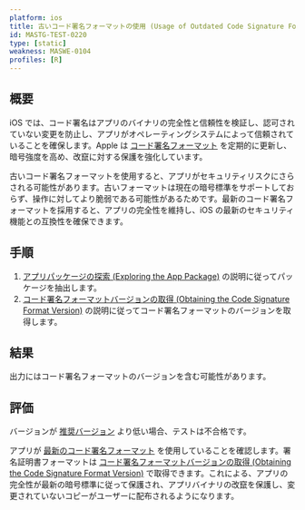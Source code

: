 ```yaml
---
platform: ios
title: 古いコード署名フォーマットの使用 (Usage of Outdated Code Signature Format)
id: MASTG-TEST-0220
type: [static]
weakness: MASWE-0104
profiles: [R]
---
```


## 概要

iOS では、コード署名はアプリのバイナリの完全性と信頼性を検証し、認可されていない変更を防止し、アプリがオペレーティングシステムによって信頼されていることを確保します。Apple は [コード署名フォーマット](https://developer.apple.com/documentation/xcode/using-the-latest-code-signature-format) を定期的に更新し、暗号強度を高め、改竄に対する保護を強化しています。

古いコード署名フォーマットを使用すると、アプリがセキュリティリスクにさらされる可能性があります。古いフォーマットは現在の暗号標準をサポートしておらず、操作に対してより脆弱である可能性があるためです。最新のコード署名フォーマットを採用すると、アプリの完全性を維持し、iOS の最新のセキュリティ機能との互換性を確保できます。

## 手順

1. [アプリパッケージの探索 (Exploring the App Package)](../../../techniques/ios/MASTG-TECH-0058.md) の説明に従ってパッケージを抽出します。
2. [コード署名フォーマットバージョンの取得 (Obtaining the Code Signature Format Version)](../../../techniques/ios/MASTG-TECH-0112.md) の説明に従ってコード署名フォーマットのバージョンを取得します。

## 結果

出力にはコード署名フォーマットのバージョンを含む可能性があります。

## 評価

バージョンが [推奨バージョン](https://developer.apple.com/documentation/xcode/using-the-latest-code-signature-format "Apple Developer") より低い場合、テストは不合格です。

アプリが [最新のコード署名フォーマット](https://developer.apple.com/documentation/xcode/using-the-latest-code-signature-format "Apple Developer") を使用していることを確認します。署名証明書フォーマットは [コード署名フォーマットバージョンの取得 (Obtaining the Code Signature Format Version)](../../../techniques/ios/MASTG-TECH-0112.md) で取得できます。これによる、アプリの完全性が最新の暗号標準に従って保護され、アプリバイナリの改竄を保護し、変更されていないコピーがユーザーに配布されるようになります。

